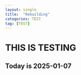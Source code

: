 ```yaml
---
layout: single
title:  "Rebuilding"
categories: TEST
tag: [TEST]
---
```


# THIS IS TESTING

## Today is 2025-01-07
